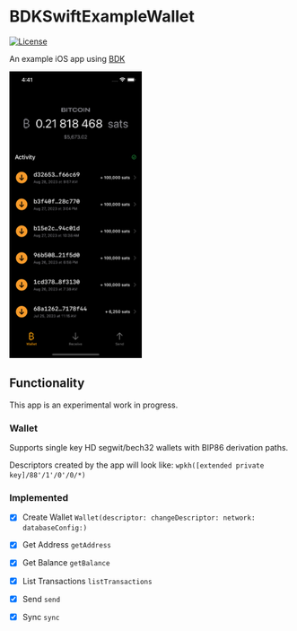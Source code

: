 # BDKSwiftExampleWallet

[![License](https://img.shields.io/badge/license-MIT%2FApache--2.0-blue.svg)](https://github.com/reez/BDKSwiftExampleWallet/blob/main/LICENSE)

An example iOS app using [BDK](https://github.com/bitcoindevkit)

<img src="Docs/bitcoin-screen.png" alt="Screenshot" width="236" height="511">

## Functionality

This app is an experimental work in progress. 

### Wallet

Supports single key HD segwit/bech32 wallets with BIP86 derivation paths. 

Descriptors created by the app will look like: `wpkh([extended private key]/88'/1'/0'/0/*)`

### Implemented

- [x] Create Wallet `Wallet(descriptor: changeDescriptor: network: databaseConfig:)`

- [x] Get Address `getAddress`

- [x] Get Balance `getBalance`

- [x] List Transactions `listTransactions`

- [x] Send `send`

- [x] Sync `sync`

